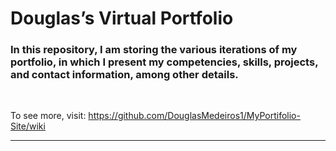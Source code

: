 # Douglas’s Virtual Portfolio

### In this repository, I am storing the various iterations of my portfolio, in which I present my competencies, skills, projects, and contact information, among other details.

<br />

To see more, visit: https://github.com/DouglasMedeiros1/MyPortifolio-Site/wiki


<hr />
